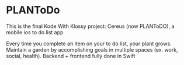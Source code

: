# PLANToDo
This is the final Kode With Klossy project: Cereus (now PLANToDO), a mobile ios to do list app 

Every time you complete an item on your to do list, your plant grows. Maintain a garden by accomplishing goals in multiple spaces (ex. work, social,  health).
Backend + frontend fully done in Swift
